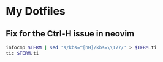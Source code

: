 # My Dotfiles

## Fix for the Ctrl-H issue in neovim

```sh
infocmp $TERM | sed 's/kbs=^[hH]/kbs=\\177/' > $TERM.ti
tic $TERM.ti
```
